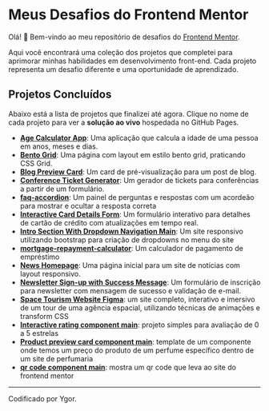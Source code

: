# Meus Desafios do Frontend Mentor

Olá! 👋 Bem-vindo ao meu repositório de desafios do [Frontend Mentor](https://www.frontendmentor.io).

Aqui você encontrará uma coleção dos projetos que completei para aprimorar minhas habilidades em desenvolvimento front-end. Cada projeto representa um desafio diferente e uma oportunidade de aprendizado.

## Projetos Concluídos

Abaixo está a lista de projetos que finalizei até agora. Clique no nome de cada projeto para ver a **solução ao vivo** hospedada no GitHub Pages.

- **[Age Calculator App](https://ygorhslima.github.io/frontend-mentor-exercises/age-calculator-app-main/)**: Uma aplicação que calcula a idade de uma pessoa em anos, meses e dias.
- **[Bento Grid](https://ygorhslima.github.io/frontend-mentor-exercises/bento-grid-main/)**: Uma página com layout em estilo bento grid, praticando CSS Grid.
- **[Blog Preview Card](https://ygorhslima.github.io/frontend-mentor-exercises/blog-preview-card-main/)**: Um card de pré-visualização para um post de blog.
- **[Conference Ticket Generator](https://ygorhslima.github.io/frontend-mentor-exercises/conference-ticket-generator-main/)**: Um gerador de tickets para conferências a partir de um formulário.
- **[faq-accordion](https://ygorhslima.github.io/frontend-mentor-exercises/faq-accordion-main/)**: Um painel de perguntas e respostas com um acordeão para mostrar e ocultar a resposta correta
- **[Interactive Card Details Form](https://ygorhslima.github.io/frontend-mentor-exercises/interactive-card-details-form-main/)**: Um formulário interativo para detalhes de cartão de crédito com atualizações em tempo real.
- **[Intro Section With Dropdown Navigation Main](https://ygorhslima.github.io/frontend-mentor-exercises/intro-section-with-dropdown-navigation-main/intro-section-with-dropdown-navigation-main/index.html)**: Um site responsivo utilizando bootstrap para criação de dropdowns no menu do site
- **[mortgage-repayment-calculator](https://ygorhslima.github.io/frontend-mentor-exercises/mortgage-repayment-calculator-main/)**: Um calculador de pagamento de empréstimo 
- **[News Homepage](https://ygorhslima.github.io/frontend-mentor-exercises/news-homepage-main/)**: Uma página inicial para um site de notícias com layout responsivo.
- **[Newsletter Sign-up with Success Message](https://ygorhslima.github.io/frontend-mentor-exercises/newsletter-sign-up-with-success-message-main/)**: Um formulário de inscrição para newsletter com mensagem de sucesso e validação de e-mail.
- **[Space Tourism Website Figma](https://ygorhslima.github.io/frontend-mentor-exercises/space-tourism-website-figma/src/index.html)**: um site completo, interativo e imersivo de um tour de uma agência espacial, utilizando técnicas de animações e transform CSS
- **[Interactive rating component main](https://ygorhslima.github.io/frontend-mentor-exercises/projects-newbie/interactive-rating-component-main/)**: projeto simples para avaliação de 0 a 5 estrelas
- **[Product preview card component main](https://ygorhslima.github.io/frontend-mentor-exercises/projects-newbie/product-preview-card-component-main/)**: template de um componente onde temos um preço do produto de um perfume específico dentro de um site de perfumaria
- **[qr code component main](https://ygorhslima.github.io/frontend-mentor-exercises/projects-newbie/qr-code-component-main/)**: mostra um qr code que leva ao site do frontend mentor 

---
Codificado por Ygor.